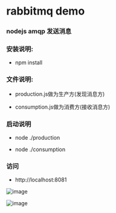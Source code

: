 # rabbitmq demo

### nodejs amqp 发送消息

### 安装说明:

* npm install

### 文件说明:

* production.js做为生产方(发现消息方)

* consumption.js做为消费方(接收消息方)

### 启动说明

* node ./production

* node ./consumption

### 访问

* http://localhost:8081


![image](https://github.com/linkenliu/nodemq/tree/master/img/1.PNG)

![image](https://github.com/linkenliu/nodemq/tree/master/img/2.PNG)





